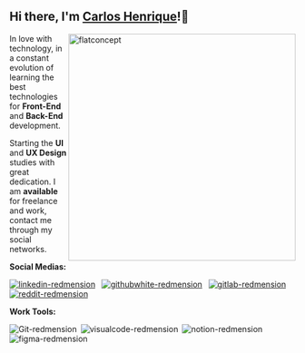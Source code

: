 ## Hi there, I'm [Carlos Henrique]()!:punch:

<img src="https://i.ibb.co/zPZrdcM/flatdesignconcept.png" min-width="400px" max-width="400px" width="400px" align="right" alt="flatconcept">
<p align="left">
In love with
technology, in a constant evolution of learning the best technologies for <strong>Front-End</strong>
 and <strong>Back-End</strong> development.
</p>
<p align="left">
Starting the <strong>UI</strong> and <strong>UX Design</strong> studies with great dedication. I am <strong>available</strong> for freelance and work, contact me through my social networks.
</p>
<strong>Social Medias:</strong>
<p></p>
<p align="left"><a href="https://www.linkedin.com/in/carlos-henrique-silva-dev/" target="_blank"><img src="https://i.ibb.co/2sC0pB6/linkedin-redmension.png" alt="linkedin-redmension" border="0" /></a>&ensp;
<a href="https://github.com/devCarlosHenSil"target="_blank"><img src="https://i.ibb.co/6NNC3pV/githubwhite-redmension.png" alt="githubwhite-redmension" border="0" /></a>&ensp;
<a href="#"target="_blank">   <img src="https://i.ibb.co/YdbgMTG/gitlab-redmension.png" alt="gitlab-redmension" border="0" /></a>&ensp;
<a href="https://www.reddit.com/user/LendaryStarkS"target="_blank"><img src="https://i.ibb.co/TWnGSvT/reddit-redmension.png" alt="reddit-redmension" border="0" /></a> 

**Work Tools:**
<p></p>
<p align="left"><img src="https://i.ibb.co/6ZQCtTp/Git-redmension.png" alt="Git-redmension" border="0" />&ensp;<img src="https://i.ibb.co/4VFjd1t/visualcode-redmension.png" alt="visualcode-redmension" border="0" />&ensp;<img src="https://i.ibb.co/jG5GySm/notion-redmension.png" alt="notion-redmension" border="0" />&ensp;<img src="https://i.ibb.co/qd0Hv1C/figma-redmension.png" alt="figma-redmension" border="0" /></p>



<!--
**devCarlosHenSil/devCarlosHenSil** is a ✨ _special_ ✨ repository because its `README.md` (this file) appears on your GitHub profile.

Here are some ideas to get you started:

- 🔭 I’m currently working on ...
- 🌱 I’m currently learning ...
- 👯 I’m looking to collaborate on ...
- 🤔 I’m looking for help with ...
- 💬 Ask me about ...
- 📫 How to reach me: ...
- 😄 Pronouns: ...
- ⚡ Fun fact: ...
-->
